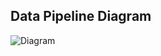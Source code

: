 ## Data Pipeline Diagram 
![Diagram](https://github.com/DenysBosiak/de-projecta/city_weather_data/images/schema.png)